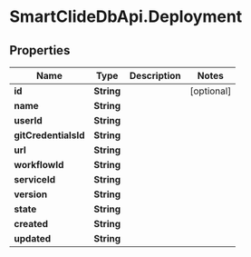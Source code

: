 # SmartClideDbApi.Deployment

## Properties
Name | Type | Description | Notes
------------ | ------------- | ------------- | -------------
**id** | **String** |  | [optional] 
**name** | **String** |  | 
**userId** | **String** |  | 
**gitCredentialsId** | **String** |  | 
**url** | **String** |  | 
**workflowId** | **String** |  | 
**serviceId** | **String** |  | 
**version** | **String** |  | 
**state** | **String** |  | 
**created** | **String** |  | 
**updated** | **String** |  | 
